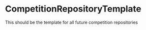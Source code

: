 # CompetitionRepositoryTemplate
This should be the template for all future competition repositories
